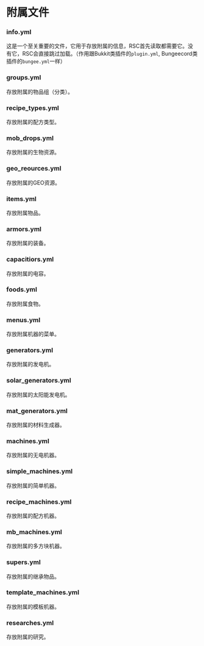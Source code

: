 # 附属文件

### info.yml <a href="#info.yml" id="info.yml"></a>

这是一个至关重要的文件，它用于存放附属的信息，RSC首先读取都需要它。没有它，RSC会直接跳过加载。（作用跟Bukkit类插件的`plugin.yml`, Bungeecord类插件的`bungee.yml`一样）

### groups.yml <a href="#groups.yml" id="groups.yml"></a>

存放附属的物品组（分类）。

### recipe\_types.yml <a href="#recipe_types.yml" id="recipe_types.yml"></a>

存放附属的配方类型。

### mob\_drops.yml <a href="#mob_drops.yml" id="mob_drops.yml"></a>

存放附属的生物资源。

### geo\_reources.yml <a href="#geo_reources.yml" id="geo_reources.yml"></a>

存放附属的GEO资源。

### items.yml <a href="#items.yml" id="items.yml"></a>

存放附属物品。

### armors.yml <a href="#armors.yml" id="armors.yml"></a>

存放附属的装备。

### capacitiors.yml <a href="#capacitiors.yml" id="capacitiors.yml"></a>

存放附属的电容。

### foods.yml <a href="#foods.yml" id="foods.yml"></a>

存放附属食物。

### menus.yml <a href="#menus.yml" id="menus.yml"></a>

存放附属机器的菜单。

### generators.yml <a href="#generators.yml" id="generators.yml"></a>

存放附属的发电机。

### solar_generators.yml <a href="#solar_generators.yml" id="solar_generators.yml"></a>

存放附属的太阳能发电机。

### mat\_generators.yml <a href="#mat_generators.yml" id="mat_generators.yml"></a>

存放附属的材料生成器。

### machines.yml <a href="#machines.yml" id="machines.yml"></a>

存放附属的无电机器。

### simple\_machines.yml  <a href="#simple_machines.yml" id="simple_machines.yml"></a>

存放附属的简单机器。

### recipe\_machines.yml  <a href="#recipe_machines.yml" id="recipe_machines.yml"></a>

存放附属的配方机器。

### mb\_machines.yml  <a href="#mb_machines.yml" id="mb_machines.yml"></a>

存放附属的多方块机器。

### supers.yml <a href="#supers.yml" id="supers.yml"></a>

存放附属的继承物品。

### template_machines.yml <a href="#template_machines.yml" id="template_machines.yml"></a>

存放附属的模板机器。

### researches.yml <a href="#researches.yml" id="researches.yml"></a>

存放附属的研究。
